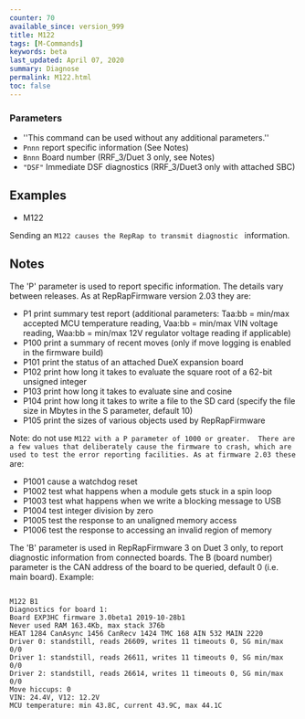 ```yaml
---
counter: 70
available_since: version_999
title: M122
tags: [M-Commands] 
keywords: beta 
last_updated: April 07, 2020 
summary: Diagnose 
permalink: M122.html
toc: false 
---
```



### Parameters

* ''This command can be used without any additional parameters.''
* `Pnnn` report specific information (See Notes)
* `Bnnn` Board number (RRF_3/Duet 3 only, see Notes)
* `"DSF"` Immediate DSF diagnostics (RRF_3/Duet3 only with attached SBC)

## Examples

* M122

Sending an ` M122 causes the RepRap to transmit diagnostic  ` information.

## Notes

The 'P' parameter is used to report specific information. The details vary between releases. As at RepRapFirmware version 2.03 they are:

* P1 print summary test report (additional parameters: Taa:bb = min/max accepted MCU temperature reading, Vaa:bb = min/max VIN voltage reading, Waa:bb = min/max 12V regulator voltage reading if applicable)
* P100 print a summary of recent moves (only if move logging is enabled in the firmware build)
* P101 print the status of an attached DueX expansion board
* P102 print how long it takes to evaluate the square root of a 62-bit unsigned integer
* P103 print how long it takes to evaluate sine and cosine
* P104 print how long it takes to write a file to the SD card (specify the file size in Mbytes in the S parameter, default 10)
* P105 print the sizes of various objects used by RepRapFirmware

Note: do not use ` M122 with a P parameter of 1000 or greater.  There are a few values that deliberately cause the firmware to crash, which are used to test the error reporting facilities. As at firmware 2.03 these  ` are:

* P1001 cause a watchdog reset
* P1002 test what happens when a module gets stuck in a spin loop
* P1003 test what happens when we write a blocking message to USB
* P1004 test integer division by zero
* P1005 test the response to an unaligned memory access
* P1006 test the response to accessing an invalid region of memory

The 'B' parameter is used in RepRapFirmware 3 on Duet 3 only, to report diagnostic information from connected boards. The B (board number) parameter is the CAN address of the board to be queried, default 0 (i.e. main board). Example:

```

M122 B1
Diagnostics for board 1:
Board EXP3HC firmware 3.0beta1 2019-10-28b1
Never used RAM 163.4Kb, max stack 376b
HEAT 1284 CanAsync 1456 CanRecv 1424 TMC 168 AIN 532 MAIN 2220
Driver 0: standstill, reads 26609, writes 11 timeouts 0, SG min/max 0/0
Driver 1: standstill, reads 26611, writes 11 timeouts 0, SG min/max 0/0
Driver 2: standstill, reads 26614, writes 11 timeouts 0, SG min/max 0/0
Move hiccups: 0
VIN: 24.4V, V12: 12.2V
MCU temperature: min 43.8C, current 43.9C, max 44.1C

```

